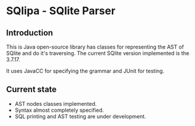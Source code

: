 # SQlipa - SQlite Parser

## Introduction

This is Java open-source library has classes for representing the AST of SQlite and do it's
traversing. The current SQlite version implemented is the 3.7.17.

It uses JavaCC for specifying the grammar and JUnit for testing.


## Current state

- AST nodes classes implemented.
- Syntax almost completely specified.
- SQL printing and AST testing are under development.